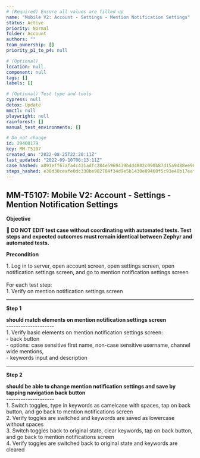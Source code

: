 ```yaml
---
# (Required) Ensure all values are filled up
name: "Mobile V2: Account - Settings - Mention Notification Settings"
status: Active
priority: Normal
folder: Account
authors: ""
team_ownership: []
priority_p1_to_p4: null

# (Optional)
location: null
component: null
tags: []
labels: []

# (Optional) Test type and tools
cypress: null
detox: Update
mmctl: null
playwright: null
rainforest: []
manual_test_environments: []

# Do not change
id: 29408179
key: MM-T5107
created_on: "2022-08-25T22:20:11Z"
last_updated: "2022-09-10T06:13:11Z"
case_hashed: a891eff67afa4c431adfc284e5969439b4d4802c090b87d15a9488ee969f3021d5e4271056cd59646e46368620025a2d
steps_hashed: e38d30ceafe0dc338be982784f34d9e5b1430e09460f5c93e40b17eaf521f26ba37b7b703d9ac4d965d2006651d3876c
---
```


<!-- (Auto-generated) Based on frontmatter's "key" and "name" -->

## MM-T5107: Mobile V2: Account - Settings - Mention Notification Settings

**Objective**

**🛑 DO NOT EDIT test case without coordinating with automated tests. Test steps and expected outcomes must remain identical between Zephyr and automated tests.**

**Precondition**

1\. Log in to server, open account screen, open settings screen, open notification settings screen, and go to mention notification settings screen\
\
For each test step:\
1\. Verify on mention notification settings screen

---

**Step 1**

**should match elements on mention notification settings screen**\
\--------------------\
1\. Verify basic elements on mention notification settings screen:\
\- back button\
\- options: case sensitive first name, non-case sensitive username, channel wide mentions,\
\- keywords input and description

---

**Step 2**

**should be able to change mention notification settings and save by tapping navigation back button**\
\--------------------\
1\. Switch toggles, type in keywords as camelcase with spaces, tap on back button, and go back to mention notifications screen\
2\. Verify toggles are switched and keywords are saved as lowercase without spaces\
3\. Switch toggles back to original state, clear keywords, tap on back button, and go back to mention notifications screen\
4\. Verify toggles are switched back to original state and keywords are cleared
